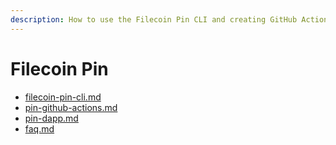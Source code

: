 ```yaml
---
description: How to use the Filecoin Pin CLI and creating GitHub Actions from the terminal
---
```


# Filecoin Pin

* [filecoin-pin-cli.md](filecoin-pin-cli.md "mention")
* [pin-github-actions.md](pin-github-actions.md "mention")
* [pin-dapp.md](pin-dapp.md "mention")
* [faq.md](faq.md "mention")

